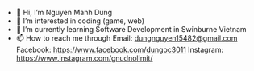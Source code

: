 - 👋 Hi, I’m Nguyen Manh Dung
- 👀 I’m interested in coding (game, web)
- 🌱 I’m currently learning Software Development in Swinburne Vietnam
- 📫 How to reach me through 
  Email: dungnguyen15482@gmail.com
  Facebook: https://www.facebook.com/dungoc3011
  Instagram: https://www.instagram.com/gnudnolimit/

<!---
dannynguyen3011/dannynguyen3011 is a ✨ special ✨ repository because its `README.md` (this file) appears on your GitHub profile.
You can click the Preview link to take a look at your changes.
--->
